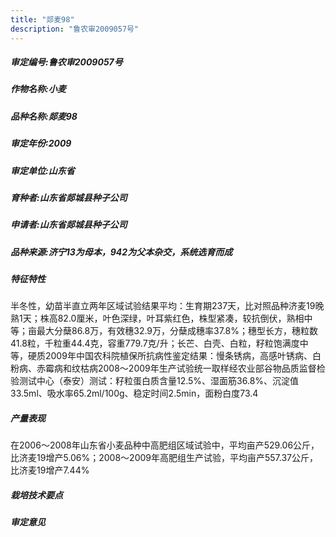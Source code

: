 ```yaml
---
title: "郯麦98"
description: "鲁农审2009057号"
---
```

##### 审定编号:鲁农审2009057号

##### 作物名称:小麦

##### 品种名称:郯麦98

##### 审定年份:2009

##### 审定单位:山东省

##### 育种者:山东省郯城县种子公司

##### 申请者:山东省郯城县种子公司

##### 品种来源:济宁13为母本，942为父本杂交，系统选育而成

##### 特征特性
半冬性，幼苗半直立两年区域试验结果平均：生育期237天，比对照品种济麦19晚熟1天；株高82.0厘米，叶色深绿，叶耳紫红色，株型紧凑，较抗倒伏，熟相中等；亩最大分蘖86.8万，有效穗32.9万，分蘖成穗率37.8%；穗型长方，穗粒数41.8粒，千粒重44.4克，容重779.7克/升；长芒、白壳、白粒，籽粒饱满度中等，硬质2009年中国农科院植保所抗病性鉴定结果：慢条锈病，高感叶锈病、白粉病、赤霉病和纹枯病2008～2009年生产试验统一取样经农业部谷物品质监督检验测试中心（泰安）测试：籽粒蛋白质含量12.5%、湿面筋36.8%、沉淀值33.5ml、吸水率65.2ml/100g、稳定时间2.5min，面粉白度73.4

##### 产量表现
在2006～2008年山东省小麦品种中高肥组区域试验中，平均亩产529.06公斤，比济麦19增产5.06%；2008～2009年高肥组生产试验，平均亩产557.37公斤，比济麦19增产7.44%

##### 栽培技术要点


##### 审定意见

